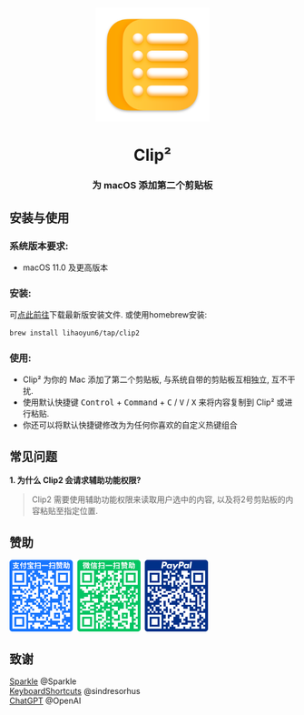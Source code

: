 # 
<p align="center">
<img src="./Clip2/Assets.xcassets/AppIcon.appiconset/icon_512x512.png" width="200" height="200" />
<h1 align="center">Clip²</h1>
<h3 align="center">为 macOS 添加第二个剪贴板</h3> 
</p>

## 安装与使用
### 系统版本要求:
- macOS 11.0 及更高版本  

### 安装:
可[点此前往](../../releases/latest)下载最新版安装文件. 或使用homebrew安装:  

```bash
brew install lihaoyun6/tap/clip2
```

### 使用:
- Clip² 为你的 Mac 添加了第二个剪贴板, 与系统自带的剪贴板互相独立, 互不干扰.  
- 使用默认快捷键 <kbd>Control</kbd> + <kbd>Command</kbd> + <kbd>C</kbd> / <kbd>V</kbd> / <kbd>X</kbd> 来将内容复制到 Clip² 或进行粘贴. 
- 你还可以将默认快捷键修改为为任何你喜欢的自定义热键组合

## 常见问题
**1. 为什么 Clip2 会请求辅助功能权限?**  
> Clip2 需要使用辅助功能权限来读取用户选中的内容, 以及将2号剪贴板的内容粘贴至指定位置.    

## 赞助
<img src="./img/donate.png" width="350"/>

## 致谢
[Sparkle](https://github.com/sparkle-project/Sparkle) @Sparkle  
[KeyboardShortcuts](https://github.com/sindresorhus/KeyboardShortcuts) @sindresorhus  
[ChatGPT](https://chat.openai.com) @OpenAI  
